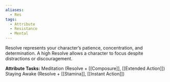 ```yaml
---
aliases:
  - Res
tags:
  - Attribute
  - Resistance
  - Mental
---
```

Resolve represents your character’s patience, concentration, and determination. A high Resolve allows a character to focus despite distractions or discouragement.

**Attribute Tasks:** 
Meditation (Resolve + [[Composure]], [[Extended Action]])
Staying Awake (Resolve + [[Stamina]], [[Instant Action]])
